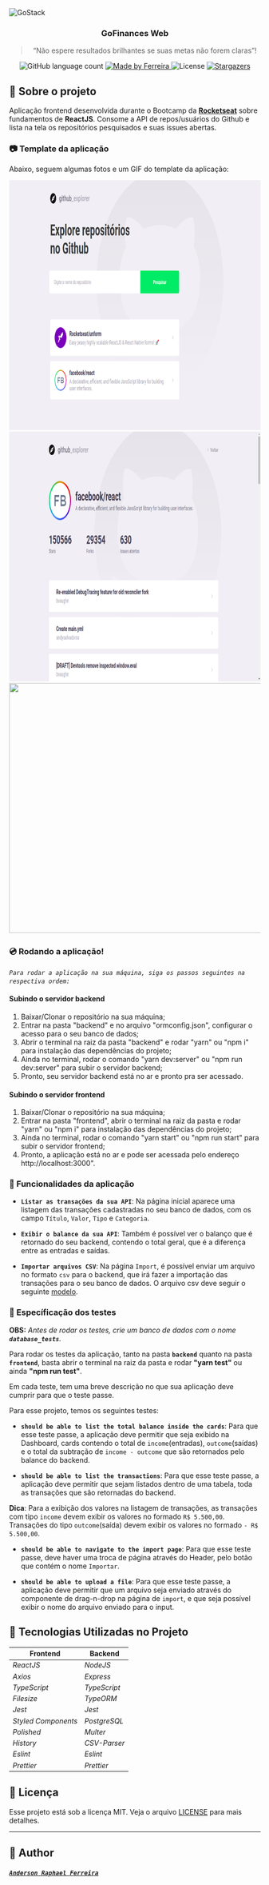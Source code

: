 <img alt="GoStack" src="https://storage.googleapis.com/golden-wind/bootcamp-gostack/header-desafios.png" />

<h3 align="center">
  GoFinances Web
</h3>

<blockquote align="center">“Não espere resultados brilhantes se suas metas não forem claras”!</blockquote>

<p align="center">
  <img alt="GitHub language count" src="https://img.shields.io/github/languages/count/ferreirase/GoFinances?color=%2304D361">

  <a href="https://www.linkedin.com/in/anderson-raphael-ferreira">
    <img alt="Made by Ferreira" src="https://img.shields.io/badge/made%20by-Ferreira-%2304D361">
  </a>

  <img alt="License" src="https://img.shields.io/badge/license-MIT-%2304D361">

  <a href="https://github.com/ferreirase/GoFinances/stargazers">
    <img alt="Stargazers" src="https://img.shields.io/github/stars/ferreirase/GoFinances?style=social">
  </a>
</p>

## :rocket: Sobre o projeto

Aplicação frontend desenvolvida durante o Bootcamp da **[Rocketseat](https://rocketseat.com.br/)** sobre fundamentos de **ReactJS**. Consome a API de repos/usuários do Github e lista na tela os repositórios pesquisados e suas issues abertas.


### :camera: Template da aplicação

Abaixo, seguem algumas fotos e um GIF do template da aplicação:

<img src="/assets/home.png" height="500" width="1200">

<img src="/assets/issues.png" height="500" width="1200">

<img src="/assets/usage.GIF" height="500" width="1200">


### :cd: Rodando a aplicação!

*``` Para rodar a aplicação na sua máquina, siga os passos seguintes na respectiva ordem: ```*
 
#### Subindo o servidor backend
  1. Baixar/Clonar o repositório na sua máquina;
  2. Entrar na pasta "backend" e no arquivo "ormconfig.json", configurar o acesso para o seu banco de dados;
  3. Abrir o terminal na raiz da pasta "backend" e rodar "yarn" ou "npm i" para instalação das dependências do projeto;
  4. Ainda no terminal, rodar o comando "yarn dev:server" ou "npm run dev:server" para subir o servidor backend;
  5. Pronto, seu servidor backend está no ar e pronto pra ser acessado.

#### Subindo o servidor frontend
  1. Baixar/Clonar o repositório na sua máquina;
  2. Entrar na pasta "frontend", abrir o terminal na raiz da pasta e rodar "yarn" ou "npm i" para instalação das          dependências do projeto;
  3. Ainda no terminal, rodar o comando "yarn start" ou "npm run start" para subir o servidor frontend;
  4. Pronto, a aplicação está no ar e pode ser acessada pelo endereço http://localhost:3000".

### :wrench: Funcionalidades da aplicação

- **`Listar as transações da sua API`**: Na página inicial aparece uma listagem das transações cadastradas no seu banco de dados, com os campo `Título`, `Valor`, `Tipo` e `Categoria`.

- **`Exibir o balance da sua API`**: Também é possível ver o balanço que é retornado do seu backend, contendo o total geral, que é a diferença entre as entradas e saídas.

- **`Importar arquivos CSV`**: Na página `Import`, é possível enviar um arquivo no formato `csv` para o backend, que irá fazer a importação das transações para o seu banco de dados. O arquivo csv deve seguir o seguinte [modelo](https://github.com/Rocketseat/bootcamp-gostack-desafios/blob/master/desafio-database-upload/assets/file.csv).


### :mag_right: Específicação dos testes

**OBS:** *Antes de rodar os testes, crie um banco de dados com o nome **```database_tests```**.*

Para rodar os testes da aplicação, tanto na pasta **`backend`** quanto na pasta **`frontend`**, basta abrir o terminal na raiz da pasta e rodar **"yarn test"** ou ainda **"npm run test"**.

Em cada teste, tem uma breve descrição no que sua aplicação deve cumprir para que o teste passe.

Para esse projeto, temos os seguintes testes:

- **`should be able to list the total balance inside the cards`**: Para que esse teste passe, a aplicação deve permitir que seja exibido na Dashboard, cards contendo o total de `income`(entradas), `outcome`(saídas) e o total da subtração de `income - outcome` que são retornados pelo balance do backend.

* **`should be able to list the transactions`**: Para que esse teste passe, a aplicação deve permitir que sejam listados dentro de uma tabela, toda as transações que são retornadas do backend.

**Dica**: Para a exibição dos valores na listagem de transações, as transações com tipo `income` devem exibir os valores no formado `R$ 5.500,00`. Transações do tipo `outcome`(saída) devem exibir os valores no formado `- R$ 5.500,00`.

- **`should be able to navigate to the import page`**: Para que esse teste passe, deve haver uma troca de página através do Header, pelo botão que contém o nome `Importar`.

- **`should be able to upload a file`**: Para que esse teste passe, a aplicação deve permitir que um arquivo seja enviado através do componente de drag-n-drop na página de `import`, e que seja possível exibir o nome do arquivo enviado para o input.

## :memo: Tecnologias Utilizadas no Projeto

| **Frontend**| **Backend**|
|-------------|----------- |
|  *ReactJS*    | *NodeJS*   |
|  *Axios* | *Express*    |
|   *TypeScript*   | *TypeScript* |
|   *Filesize*   | *TypeORM*    |
|   *Jest*   | *Jest*       |
|   *Styled Components*   | *PostgreSQL* |
|   *Polished*   | *Multer*     |
|   *History*   | *CSV-Parser* |
|   *Eslint*   | *Eslint*     |
|   *Prettier*   | *Prettier*   |


## :memo: Licença

Esse projeto está sob a licença MIT. Veja o arquivo [LICENSE](LICENSE) para mais detalhes.

---

## :man: Author
[**_```Anderson Raphael Ferreira```_**](https://www.linkedin.com/in/anderson-raphael-ferreira/)
